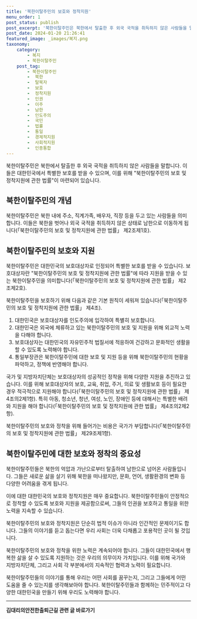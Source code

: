 ```yaml
---
title: '북한이탈주민의 보호와 정착지원'
menu_order: 1
post_status: publish
post_excerpt: '북한이탈주민은 북한에서 탈출한 후 외국 국적을 취득하지 않은 사람들을 말합니다. 이들은 대한민국에서 특별한 보호를 받을 수 있으며, 이를 위해  북한이탈주민의 보호 및 정착지원에 관한 법률 이 마련되어 있습니다.'
post_date: 2024-01-20 21:26:41
featured_image: _images/복지.png
taxonomy:
    category:
        - 복지
        - 북한이탈주민
    post_tag:
        - 북한이탈주민
        -  북한
        -  탈북자
        -  보호
        -  정착지원
        -  인권
        -  이주
        -  남한
        -  인도주의
        -  국민
        -  법률
        -  통일
        -  경제적지원
        -  사회적지원
        -  인종통합
---
```



북한이탈주민은 북한에서 탈출한 후 외국 국적을 취득하지 않은 사람들을 말합니다. 이들은 대한민국에서 특별한 보호를 받을 수 있으며, 이를 위해 "북한이탈주민의 보호 및 정착지원에 관한 법률"이 마련되어 있습니다.

## 북한이탈주민의 개념
북한이탈주민은 북한 내에 주소, 직계가족, 배우자, 직장 등을 두고 있는 사람들을 의미합니다. 이들은 북한을 벗어나 외국 국적을 취득하지 않은 상태로 남한으로 이동하게 됩니다(「북한이탈주민의 보호 및 정착지원에 관한 법률」 제2조제1호).

## 북한이탈주민의 보호와 지원
북한이탈주민은 대한민국의 보호대상자로 인정되어 특별한 보호를 받을 수 있습니다. 보호대상자란 "북한이탈주민의 보호 및 정착지원에 관한 법률"에 따라 지원을 받을 수 있는 북한이탈주민을 의미합니다(「북한이탈주민의 보호 및 정착지원에 관한 법률」 제2조제2호).

북한이탈주민을 보호하기 위해 다음과 같은 기본 원칙이 세워져 있습니다(「북한이탈주민의 보호 및 정착지원에 관한 법률」 제4조).
1. 대한민국은 보호대상자를 인도주의에 입각하여 특별히 보호합니다.
2. 대한민국은 외국에 체류하고 있는 북한이탈주민의 보호 및 지원을 위해 외교적 노력을 다해야 합니다.
3. 보호대상자는 대한민국의 자유민주적 법질서에 적응하여 건강하고 문화적인 생활을 할 수 있도록 노력해야 합니다.
4. 통일부장관은 북한이탈주민에 대한 보호 및 지원 등을 위해 북한이탈주민의 현황을 파악하고, 정책에 반영해야 합니다.

국가 및 지방자치단체는 보호대상자의 성공적인 정착을 위해 다양한 지원을 추진하고 있습니다. 이를 위해 보호대상자의 보호, 교육, 취업, 주거, 의료 및 생활보호 등이 필요한 경우 적극적으로 지원해야 합니다(「북한이탈주민의 보호 및 정착지원에 관한 법률」 제4조의2제1항). 특히 아동, 청소년, 청년, 여성, 노인, 장애인 등에 대해서는 특별한 배려와 지원을 해야 합니다(「북한이탈주민의 보호 및 정착지원에 관한 법률」 제4조의2제2항).

북한이탈주민의 보호와 정착을 위해 들어가는 비용은 국가가 부담합니다(「북한이탈주민의 보호 및 정착지원에 관한 법률」 제29조제1항).

## 북한이탈주민에 대한 보호와 정착의 중요성
북한이탈주민들은 북한의 억압과 가난으로부터 탈출하여 남한으로 넘어온 사람들입니다. 그들은 새로운 삶을 살기 위해 북한을 떠나왔지만, 문화, 언어, 생활환경의 변화 등 다양한 어려움을 겪게 됩니다.

이에 대한 대한민국의 보호와 정착지원은 매우 중요합니다. 북한이탈주민들이 안정적으로 정착할 수 있도록 보호와 지원을 제공함으로써, 그들의 인권을 보호하고 통일을 위한 노력을 지속할 수 있습니다.

북한이탈주민의 보호와 정착지원은 단순히 법적 이슈가 아니라 인간적인 문제이기도 합니다. 그들의 이야기를 듣고 돕는다면 우리 사회는 더욱 다채롭고 포용적인 곳이 될 것입니다.

북한이탈주민의 보호와 정착을 위한 노력은 계속되어야 합니다. 그들이 대한민국에서 행복한 삶을 살 수 있도록 지원하는 것은 우리의 의무이자 가치입니다. 이를 위해 국가와 지방자치단체, 그리고 사회 각 부분에서의 지속적인 협력과 노력이 필요합니다.

북한이탈주민들의 이야기를 통해 우리는 어떤 사회를 꿈꾸는지, 그리고 그들에게 어떤 도움을 줄 수 있는지를 생각해보아야 합니다. 북한이탈주민들과 함께하는 민주적이고 다양한 대한민국을 만들기 위해 우리도 노력해야 합니다.
<!-- wp:separator -->
<hr class="wp-block-separator has-alpha-channel-opacity"/>
<!-- /wp:separator -->

<!-- wp:group {"backgroundColor":"base","layout":{"type":"constrained"}} -->
<div class="wp-block-group has-base-background-color has-background"><!-- wp:paragraph {"align":"center","fontSize":"medium"} -->
<p class="has-text-align-center has-large-font-size"><strong>김대리의안전한출퇴근길 관련 글 바로가기</strong></p>
<!-- /wp:paragraph -->


<!-- wp:latest-posts
{"categories":[{"id":1794,"count":19,"description":"","link":"https://uknowlaw.com/category/%ea%b9%80%eb%8c%80%eb%a6%ac%ec%9d%98%ec%95%88%ec%a0%84%ed%95%9c%ec%b6%9c%ed%87%b4%ea%b7%bc%ea%b8%b8/","name":"김대리의안전한출퇴근길","slug":"김대리의안전한출퇴근길","taxonomy":"category","parent":0,"meta":[],"_links":{"self":[{"href":"https://uknowlaw.com/wp-json/wp/v2/categories/1794"}],"collection":[{"href":"https://uknowlaw.com/wp-json/wp/v2/categories"}],"about":[{"href":"https://uknowlaw.com/wp-json/wp/v2/taxonomies/category"}],"wp:post_type":[{"href":"https://uknowlaw.com/wp-json/wp/v2/posts?categories=1794"}],"curies":[{"name":"wp","href":"https://api.w.org/{rel}","templated":true}]}}],"postsToShow":100,"excerptLength":28,"postLayout":"grid","columns":2,"featuredImageAlign":"left","featuredImageSizeSlug":"large","fontSize":"small"} /--></div>
<!-- /wp:group -->